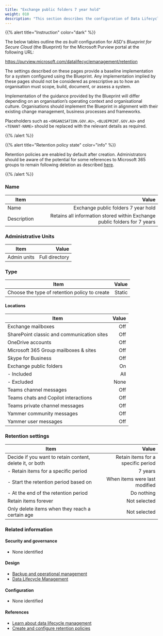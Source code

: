 ```yaml
---
title: "Exchange public folders 7 year hold"
weight: 010
description: "This section describes the configuration of Data Lifecycle Management retention policies within Microsoft Purview associated with systems built according to the guidance provided by ASD's Blueprint for Secure Cloud."
---
```


{{% alert title="Instruction" color="dark" %}}

The below tables outline the _as built_ configuration for ASD's _Blueprint for Secure Cloud_ (the Blueprint) for the Microsoft Purview portal at the following URL:

<https://purview.microsoft.com/datalifecyclemanagement/retention>

The settings described on these pages provide a baseline implementation for a system configured using the Blueprint. Any implementation implied by these pages should not be considered as prescriptive as to how an organisation must scope, build, document, or assess a system.

Implementation of the guidance provided by the Blueprint will differ depending on an organisation’s operating context and organisational culture. Organisations should implement the Blueprint in alignment with their existing change management, business processes and frameworks.

Placeholders such as `<ORGANISATION.GOV.AU>`, `<BLUEPRINT.GOV.AU>` and `<TENANT-NAME>` should be replaced with the relevant details as required.

{{% /alert %}}

{{% alert title="Retention policy state" color="info" %}}

Retention policies are enabled by default after creation. Administrators should be aware of the potential for some references to Microsoft 365 groups to remain following deletion as described [here](https://learn.microsoft.com/en-au/purview/retention-settings#what-happens-if-a-microsoft-365-group-is-deleted-after-a-policy-is-applied).

{{% /alert %}}

### Name

| Item        |                                                                     Value |
| ----------- | ------------------------------------------------------------------------: |
| Name        |                                       Exchange public folders 7 year hold |
| Description | Retains all information stored within Exchange public folders for 7 years |

### Administrative Units

| Item        |          Value |
| ----------- | -------------: |
| Admin units | Full directory |

### Type

| Item                                          |  Value |
| --------------------------------------------- | -----: |
| Choose the type of retention policy to create | Static |

#### Locations

| Item                                       | Value |
| ------------------------------------------ | ----: |
| Exchange mailboxes                         |   Off |
| SharePoint classic and communication sites |   Off |
| OneDrive accounts                          |   Off |
| Microsoft 365 Group mailboxes & sites      |   Off |
| Skype for Business                         |   Off |
| Exchange public folders                    |    On |
| - Included                                 |   All |
| - Excluded                                 |  None |
| Teams channel messages                     |   Off |
| Teams chats and Copilot interactions       |   Off |
| Teams private channel messages             |   Off |
| Yammer community messages                  |   Off |
| Yammer user messages                       |   Off |

### Retention settings

| Item                                                     |                              Value |
| -------------------------------------------------------- | ---------------------------------: |
| Decide if you want to retain content, delete it, or both | Retain items for a specific period |
| - Retain items for a specific period                     |                            7 years |
| - Start the retention period based on                    |      When items were last modified |
| - At the end of the retention period                     |                         Do nothing |
| Retain items forever                                     |                       Not selected |
| Only delete items when they reach a certain age          |                       Not selected |

### Related information

#### Security and governance

- None identified

#### Design

- [Backup and operational management](/design/platform/backup)
- [Data Lifecycle Management](/design/shared-services/purview/data-lifecycle-management)

#### Configuration

- None identified

#### References

- [Learn about data lifecycle management](https://learn.microsoft.com/en-au/purview/data-lifecycle-management)
- [Create and configure retention policies](https://learn.microsoft.com/en-au/purview/create-retention-policies?tabs=teams-retention)
